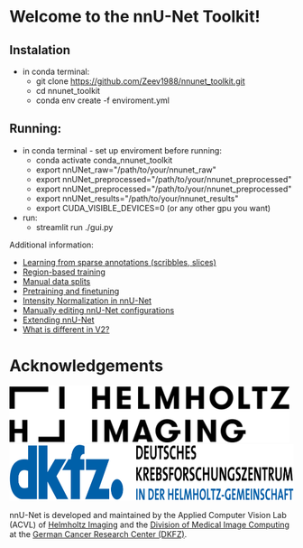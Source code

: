 # Welcome to the nnU-Net Toolkit!

## Instalation
- in conda terminal:
  - git clone https://github.com/Zeev1988/nnunet_toolkit.git
  - cd nnunet_toolkit
  - conda env create -f enviroment.yml

## Running:
- in conda terminal - set up enviroment before running:
  - conda activate conda_nnunet_toolkit
  - export nnUNet_raw="/path/to/your/nnunet_raw"
  - export nnUNet_preprocessed="/path/to/your/nnunet_preprocessed"
  - export nnUNet_preprocessed="/path/to/your/nnunet_preprocessed"
  - export nnUNet_results="/path/to/your/nnunet_results"
  - export CUDA_VISIBLE_DEVICES=0 (or any other gpu you want)
- run:
  - streamlit run ./gui.py







 
Additional information:
- [Learning from sparse annotations (scribbles, slices)](documentation/ignore_label.md)
- [Region-based training](documentation/region_based_training.md)
- [Manual data splits](documentation/manual_data_splits.md)
- [Pretraining and finetuning](documentation/pretraining_and_finetuning.md)
- [Intensity Normalization in nnU-Net](documentation/explanation_normalization.md)
- [Manually editing nnU-Net configurations](documentation/explanation_plans_files.md)
- [Extending nnU-Net](documentation/extending_nnunet.md)
- [What is different in V2?](documentation/changelog.md)

# Acknowledgements
<img src="documentation/assets/HI_Logo.png" height="100px" />

<img src="documentation/assets/dkfz_logo.png" height="100px" />

nnU-Net is developed and maintained by the Applied Computer Vision Lab (ACVL) of [Helmholtz Imaging](http://helmholtz-imaging.de) 
and the [Division of Medical Image Computing](https://www.dkfz.de/en/mic/index.php) at the 
[German Cancer Research Center (DKFZ)](https://www.dkfz.de/en/index.html).

